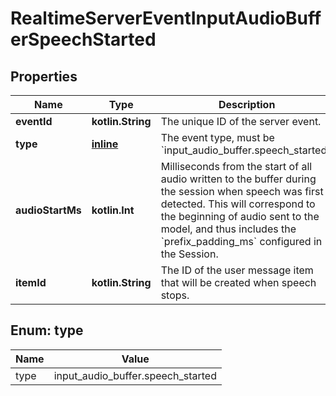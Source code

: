 
# RealtimeServerEventInputAudioBufferSpeechStarted

## Properties
| Name | Type | Description | Notes |
| ------------ | ------------- | ------------- | ------------- |
| **eventId** | **kotlin.String** | The unique ID of the server event. |  |
| **type** | [**inline**](#Type) | The event type, must be &#x60;input_audio_buffer.speech_started&#x60;. |  |
| **audioStartMs** | **kotlin.Int** | Milliseconds from the start of all audio written to the buffer during the  session when speech was first detected. This will correspond to the  beginning of audio sent to the model, and thus includes the  &#x60;prefix_padding_ms&#x60; configured in the Session.  |  |
| **itemId** | **kotlin.String** | The ID of the user message item that will be created when speech stops.  |  |


<a id="Type"></a>
## Enum: type
| Name | Value |
| ---- | ----- |
| type | input_audio_buffer.speech_started |



